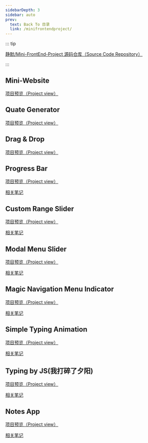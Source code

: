 ```yaml
---
sidebarDepth: 3
sidebar: auto
prev:
  text: Back To 目录
  link: /minifrontendproject/
---
```




::: tip

[静默/Mini-FrontEnd-Project 源码仓库（Source Code Repository）](https://github.com/Q10Viking/Mini-FrontEnd-project)

:::

## Mini-Website

[项目预览（Project view）](https://q10viking.github.io/Mini-FrontEnd-project/01%20mini-website/)

<common-progresson-snippet src="https://q10viking.github.io/Mini-FrontEnd-project/01%20mini-website/"/>

## Quate Generator

[项目预览（Project view）](https://q10viking.github.io/Mini-FrontEnd-project/04%20quote/)



<common-progresson-snippet src="https://q10viking.github.io/Mini-FrontEnd-project/04%20quote/"/>



## Drag & Drop

[项目预览（Project view）](https://q10viking.github.io/Mini-FrontEnd-project/05%20drag%20and%20drop%20project/)

<common-progresson-snippet src="https://q10viking.github.io/Mini-FrontEnd-project/05%20drag%20and%20drop%20project/"/>



## Progress Bar

[项目预览（Project view）](https://q10viking.github.io/Mini-FrontEnd-project/06%20progress/)

[相关笔记](https://q10viking.github.io/minifrontendproject/02%20Progress%20Bar.html)

<common-progresson-snippet src="https://q10viking.github.io/Mini-FrontEnd-project/06%20progress/"/>



## Custom Range Slider

[项目预览（Project view）](https://q10viking.github.io/Mini-FrontEnd-project/07%20custom%20range%20slider/)

[相关笔记](https://q10viking.github.io/minifrontendproject/03%20Custom%20Range%20Silder.html)

<common-progresson-snippet src="https://q10viking.github.io/Mini-FrontEnd-project/07%20custom%20range%20slider/"/>



## Modal Menu Slider

[项目预览（Project view）](https://q10viking.github.io/Mini-FrontEnd-project/08%20modal%20menu%20slider/)

[相关笔记](https://q10viking.github.io/minifrontendproject/04%20Modal%20Menu%20Slider.html#modal-menu-slider)

<common-progresson-snippet src="https://q10viking.github.io/Mini-FrontEnd-project/08%20modal%20menu%20slider/"/>





## Magic Navigation Menu Indicator

[项目预览（Project view）](https://q10viking.github.io/Mini-FrontEnd-project/09%20Magic%20Navigation%20Menu%20Indicator/)

[相关笔记](https://q10viking.github.io/minifrontendproject/05%20Magic%20Navigation%20Menu%20Indication.html#magic-navigation-menu-indicator)

<common-progresson-snippet src="https://q10viking.github.io/Mini-FrontEnd-project/09%20Magic%20Navigation%20Menu%20Indicator/"/>



## Simple Typing Animation

[项目预览（Project view）](https://q10viking.github.io/Mini-FrontEnd-project/10%20Simple%20Typing%20animation/)

[相关笔记](https://q10viking.github.io/minifrontendproject/06%20Simple%20Typing%20Animation.html#%E7%AC%94%E8%AE%B0)

<common-progresson-snippet src="https://q10viking.github.io/Mini-FrontEnd-project/10%20Simple%20Typing%20animation/"/>



## Typing by JS(我打碎了夕阳)

[项目预览（Project view）](https://q10viking.github.io/Mini-FrontEnd-project/11%20Simple%20Typing%20animation%20by%20js/)

[相关笔记](https://q10viking.github.io/minifrontendproject/07%20Typing%20%E6%88%91%E6%89%93%E7%A2%8E%E4%BA%86%E5%A4%95%E9%98%B3.html)

<common-progresson-snippet src="https://q10viking.github.io/Mini-FrontEnd-project/11%20Simple%20Typing%20animation%20by%20js/"/>



## Notes App

[项目预览（Project view）](https://q10viking.github.io/Mini-FrontEnd-project/12%20Notes%20App/)

[相关笔记](https://q10viking.github.io/minifrontendproject/08%20Notes%20App.html)

<common-progresson-snippet src="https://q10viking.github.io/Mini-FrontEnd-project/12%20Notes%20App/"/>



